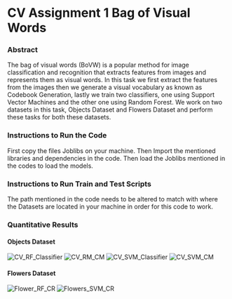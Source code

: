 # CV Assignment 1 Bag of Visual Words

### Abstract
The bag of visual words (BoVW) is a popular method for image
classification and recognition that extracts features from images and
represents them as visual words. In this task we first extract the
features from the images then we generate a visual vocabulary as
known as Codebook Generation, lastly we train two classifiers, one
using Support Vector Machines and the other one using Random Forest. We work on two datasets in this task, Objects Dataset and
Flowers Dataset and perform these tasks for both these datasets.

### Instructions to Run the Code

First copy the files Joblibs on your machine.
Then Import the mentioned libraries and dependencies in the code.
Then load the Joblibs mentioned in the codes to load the models.

### Instructions to Run Train and Test Scripts

The path mentioned in the code needs to be altered to match with where the Datasets are located in your machine in order for this code to work.

### Quantitative Results 
#### Objects Dataset

![CV_RF_Classifier](https://user-images.githubusercontent.com/58668040/224603336-1a4bb2e2-1e0d-40b4-8d7c-31d2f272a7ba.png)
![CV_RM_CM](https://user-images.githubusercontent.com/58668040/224603341-5f155b02-11af-4bc2-b63e-58f22e89615b.png)
![CV_SVM_Classifier](https://user-images.githubusercontent.com/58668040/224603344-049af849-e8ca-4a51-9371-3e2d24817d4c.png)
![CV_SVM_CM](https://user-images.githubusercontent.com/58668040/224603346-a953c0ae-3d28-4ce0-990b-f050501db926.png)
#### Flowers Dataset
![Flower_RF_CR](https://user-images.githubusercontent.com/58668040/224603629-66f42aea-eeac-4099-a2fd-975f36884ff7.png)
![Flowers_SVM_CR](https://user-images.githubusercontent.com/58668040/224603631-fce5d328-bc88-4b63-a718-247f124adf6e.png)
